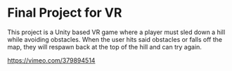 # Final Project for VR

This project is a Unity based VR game where a player must sled down a hill while avoiding obstacles. When the user hits said obstacles or falls off the map, they will respawn back at the top of the hill and can try again.

https://vimeo.com/379894514

